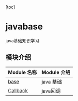 [toc]
# javabase
java基础知识学习

## 模块介绍
| Module 名称                                                  | Module 介绍                                                  |
| ------------------------------------------------------------ | ------------------------------------------------------------ |
| [base](./base) | java 基础 |
| [Callback](./Callback) | java回调 |

